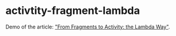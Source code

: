 # activtity-fragment-lambda

Demo of the article: ["From Fragments to Activity: the Lambda Way"](https://medium.com/groupon-eng/from-fragments-to-activity-the-lambda-way-32c768c72aa9).
